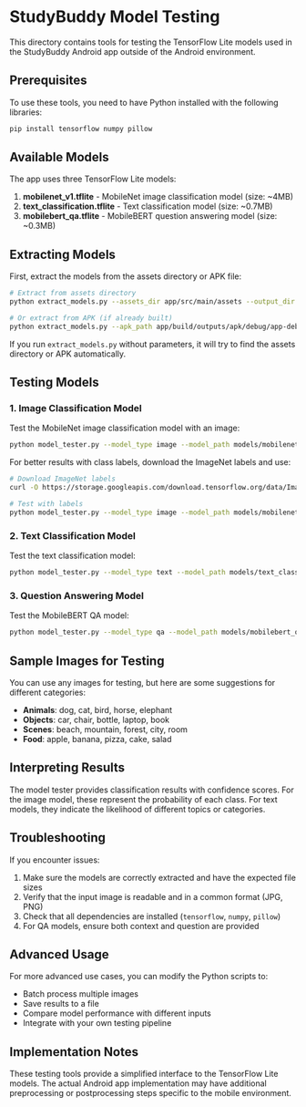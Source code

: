 # StudyBuddy Model Testing

This directory contains tools for testing the TensorFlow Lite models used in the StudyBuddy Android app outside of the Android environment.

## Prerequisites

To use these tools, you need to have Python installed with the following libraries:

```bash
pip install tensorflow numpy pillow
```

## Available Models

The app uses three TensorFlow Lite models:

1. **mobilenet_v1.tflite** - MobileNet image classification model (size: ~4MB)
2. **text_classification.tflite** - Text classification model (size: ~0.7MB)
3. **mobilebert_qa.tflite** - MobileBERT question answering model (size: ~0.3MB)

## Extracting Models

First, extract the models from the assets directory or APK file:

```bash
# Extract from assets directory
python extract_models.py --assets_dir app/src/main/assets --output_dir models

# Or extract from APK (if already built)
python extract_models.py --apk_path app/build/outputs/apk/debug/app-debug.apk --output_dir models
```

If you run `extract_models.py` without parameters, it will try to find the assets directory or APK automatically.

## Testing Models

### 1. Image Classification Model

Test the MobileNet image classification model with an image:

```bash
python model_tester.py --model_type image --model_path models/mobilenet_v1.tflite --input path/to/image.jpg
```

For better results with class labels, download the ImageNet labels and use:

```bash
# Download ImageNet labels
curl -O https://storage.googleapis.com/download.tensorflow.org/data/ImageNetLabels.txt

# Test with labels
python model_tester.py --model_type image --model_path models/mobilenet_v1.tflite --input path/to/image.jpg --label_path ImageNetLabels.txt
```

### 2. Text Classification Model

Test the text classification model:

```bash
python model_tester.py --model_type text --model_path models/text_classification.tflite --input "This is an article about science and technology"
```

### 3. Question Answering Model

Test the MobileBERT QA model:

```bash
python model_tester.py --model_type qa --model_path models/mobilebert_qa.tflite --input "The mitochondria is the powerhouse of the cell." --question "What is the function of mitochondria?"
```

## Sample Images for Testing

You can use any images for testing, but here are some suggestions for different categories:

- **Animals**: dog, cat, bird, horse, elephant
- **Objects**: car, chair, bottle, laptop, book
- **Scenes**: beach, mountain, forest, city, room
- **Food**: apple, banana, pizza, cake, salad

## Interpreting Results

The model tester provides classification results with confidence scores. For the image model, these represent the probability of each class. For text models, they indicate the likelihood of different topics or categories.

## Troubleshooting

If you encounter issues:

1. Make sure the models are correctly extracted and have the expected file sizes
2. Verify that the input image is readable and in a common format (JPG, PNG)
3. Check that all dependencies are installed (`tensorflow`, `numpy`, `pillow`)
4. For QA models, ensure both context and question are provided

## Advanced Usage

For more advanced use cases, you can modify the Python scripts to:

- Batch process multiple images
- Save results to a file
- Compare model performance with different inputs
- Integrate with your own testing pipeline

## Implementation Notes

These testing tools provide a simplified interface to the TensorFlow Lite models. The actual Android app implementation may have additional preprocessing or postprocessing steps specific to the mobile environment. 